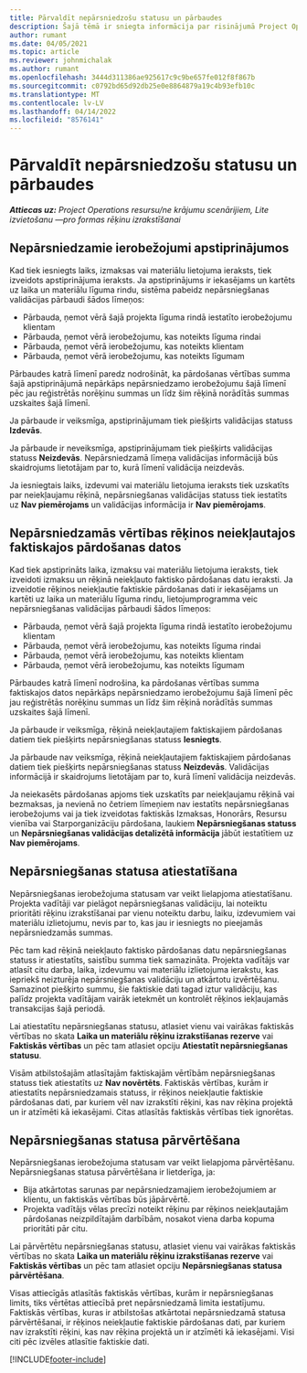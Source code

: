 ```yaml
---
title: Pārvaldīt nepārsniedzošu statusu un pārbaudes
description: Šajā tēmā ir sniegta informācija par risinājumā Project Operations veiktajām nepārsniedzamā ierobežojuma pārbaudēm.
author: rumant
ms.date: 04/05/2021
ms.topic: article
ms.reviewer: johnmichalak
ms.author: rumant
ms.openlocfilehash: 3444d311386ae925617c9c9be657fe012f8f867b
ms.sourcegitcommit: c0792bd65d92db25e0e8864879a19c4b93efb10c
ms.translationtype: MT
ms.contentlocale: lv-LV
ms.lasthandoff: 04/14/2022
ms.locfileid: "8576141"
---
```

# <a name="manage-not-to-exceed-status-and-validations"></a>Pārvaldīt nepārsniedzošu statusu un pārbaudes 

_**Attiecas uz:** Project Operations resursu/ne krājumu scenārijiem, Lite izvietošanu —pro formas rēķinu izrakstīšanai_

## <a name="not-to-exceed-on-approvals"></a>Nepārsniedzamie ierobežojumi apstiprinājumos

Kad tiek iesniegts laiks, izmaksas vai materiālu lietojuma ieraksts, tiek izveidots apstiprinājuma ieraksts. Ja apstiprinājums ir iekasējams un kartēts uz laika un materiālu līguma rindu, sistēma pabeidz nepārsniegšanas validācijas pārbaudi šādos līmeņos:

  - Pārbauda, ņemot vērā šajā projekta līguma rindā iestatīto ierobežojumu klientam
  - Pārbauda, ņemot vērā ierobežojumu, kas noteikts līguma rindai
  - Pārbauda, ņemot vērā ierobežojumu, kas noteikts klientam
  - Pārbauda, ņemot vērā ierobežojumu, kas noteikts līgumam

Pārbaudes katrā līmenī paredz nodrošināt, ka pārdošanas vērtības summa šajā apstiprinājumā nepārkāps nepārsniedzamo ierobežojumu šajā līmenī pēc jau reģistrētās norēķinu summas un līdz šim rēķinā norādītās summas uzskaites šajā līmenī.

Ja pārbaude ir veiksmīga, apstiprinājumam tiek piešķirts validācijas statuss **Izdevās**.

Ja pārbaude ir neveiksmīga, apstiprinājumam tiek piešķirts validācijas statuss **Neizdevās**. Nepārsniedzamā līmeņa validācijas informācijā būs skaidrojums lietotājam par to, kurā līmenī validācija neizdevās.

Ja iesniegtais laiks, izdevumi vai materiālu lietojuma ieraksts tiek uzskatīts par neiekļaujamu rēķinā, nepārsniegšanas validācijas statuss tiek iestatīts uz **Nav piemērojams** un validācijas informācija ir **Nav piemērojams**.

## <a name="not-to-exceed-on-unbilled-sales-actuals"></a>Nepārsniedzamās vērtības rēķinos neiekļautajos faktiskajos pārdošanas datos

Kad tiek apstiprināts laika, izmaksu vai materiālu lietojuma ieraksts, tiek izveidoti izmaksu un rēķinā neiekļauto faktisko pārdošanas datu ieraksti. Ja izveidotie rēķinos neiekļautie faktiskie pārdošanas dati ir iekasējams un kartēti uz laika un materiālu līguma rindu, lietojumprogramma veic nepārsniegšanas validācijas pārbaudi šādos līmeņos:

  - Pārbauda, ņemot vērā šajā projekta līguma rindā iestatīto ierobežojumu klientam
  - Pārbauda, ņemot vērā ierobežojumu, kas noteikts līguma rindai
  - Pārbauda, ņemot vērā ierobežojumu, kas noteikts klientam
  - Pārbauda, ņemot vērā ierobežojumu, kas noteikts līgumam

Pārbaudes katrā līmenī nodrošina, ka pārdošanas vērtības summa faktiskajos datos nepārkāps nepārsniedzamo ierobežojumu šajā līmenī pēc jau reģistrētās norēķinu summas un līdz šim rēķinā norādītās summas uzskaites šajā līmenī.

Ja pārbaude ir veiksmīga, rēķinā neiekļautajiem faktiskajiem pārdošanas datiem tiek piešķirts nepārsniegšanas statuss **Iesniegts**.

Ja pārbaude nav veiksmīga, rēķinā neiekļautajiem faktiskajiem pārdošanas datiem tiek piešķirts nepārsniegšanas statuss **Neizdevās**. Validācijas informācijā ir skaidrojums lietotājam par to, kurā līmenī validācija neizdevās.

Ja neiekasēts pārdošanas apjoms tiek uzskatīts par neiekļaujamu rēķinā vai bezmaksas, ja nevienā no četriem līmeņiem nav iestatīts nepārsniegšanas ierobežojums vai ja tiek izveidotas faktiskās Izmaksas, Honorārs, Resursu vienība vai Starporganizāciju pārdošana, laukiem **Nepārsniegšanas statuss** un **Nepārsniegšanas validācijas detalizētā informācija** jābūt iestatītiem uz **Nav piemērojams**.

## <a name="reset-the-not-to-exceed-status"></a>Nepārsniegšanas statusa atiestatīšana

Nepārsniegšanas ierobežojuma statusam var veikt lielapjoma atiestatīšanu. Projekta vadītāji var pielāgot nepārsniegšanas validāciju, lai noteiktu prioritāti rēķinu izrakstīšanai par vienu noteiktu darbu, laiku, izdevumiem vai materiālu izlietojumu, nevis par to, kas jau ir iesniegts no pieejamās nepārsniedzamās summas.

Pēc tam kad rēķinā neiekļauto faktisko pārdošanas datu nepārsniegšanas statuss ir atiestatīts, saistību summa tiek samazināta. Projekta vadītājs var atlasīt citu darba, laika, izdevumu vai materiālu izlietojuma ierakstu, kas iepriekš neizturēja nepārsniegšanas validāciju un atkārtotu izvērtēšanu. Samazinot piešķirto summu, šie faktiskie dati tagad iztur validāciju, kas palīdz projekta vadītājam vairāk ietekmēt un kontrolēt rēķinos iekļaujamās transakcijas šajā periodā.

Lai atiestatītu nepārsniegšanas statusu, atlasiet vienu vai vairākas faktiskās vērtības no skata **Laika un materiālu rēķinu izrakstīšanas rezerve** vai **Faktiskās vērtības** un pēc tam atlasiet opciju **Atiestatīt nepārsniegšanas statusu**.

Visām atbilstošajām atlasītajām faktiskajām vērtībām nepārsniegšanas statuss tiek atiestatīts uz **Nav novērtēts**. Faktiskās vērtības, kurām ir atiestatīts nepārsniedzamais statuss, ir rēķinos neiekļautie faktiskie pārdošanas dati, par kuriem vēl nav izrakstīti rēķini, kas nav rēķina projektā un ir atzīmēti kā iekasējami. Citas atlasītās faktiskās vērtības tiek ignorētas.

## <a name="reevaluate-not-to-exceed-status"></a>Nepārsniegšanas statusa pārvērtēšana

Nepārsniegšanas ierobežojuma statusam var veikt lielapjoma pārvērtēšanu. Nepārsniegšanas statusa pārvērtēšana ir lietderīga, ja:

  - Bija atkārtotas sarunas par nepārsniedzamajiem ierobežojumiem ar klientu, un faktiskās vērtības būs jāpārvērtē.
  - Projekta vadītājs vēlas precīzi noteikt rēķinu par rēķinos neiekļautajām pārdošanas neizpildītajām darbībām, nosakot viena darba kopuma prioritāti pār citu.

Lai pārvērtētu nepārsniegšanas statusu, atlasiet vienu vai vairākas faktiskās vērtības no skata **Laika un materiālu rēķinu izrakstīšanas rezerve** vai **Faktiskās vērtības** un pēc tam atlasiet opciju **Nepārsniegšanas statusa pārvērtēšana**.

Visas attiecīgās atlasītās faktiskās vērtības, kurām ir nepārsniegšanas limits, tiks vērtētas attiecībā pret nepārsniedzamā limita iestatījumu. Faktiskās vērtības, kuras ir atbilstošas atkārtotai nepārsniedzamā statusa pārvērtēšanai, ir rēķinos neiekļautie faktiskie pārdošanas dati, par kuriem nav izrakstīti rēķini, kas nav rēķina projektā un ir atzīmēti kā iekasējami. Visi citi pēc izvēles atlasītie faktiskie dati.


[!INCLUDE[footer-include](../../includes/footer-banner.md)]
